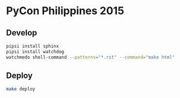 # PyCon Philippines 2015

## Develop

```bash
pipsi install sphinx
pipsi install watchdog
watchmedo shell-command --patterns="*.rst" --command="make html"
```

## Deploy

```bash
make deploy
```
